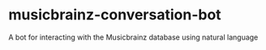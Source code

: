 # musicbrainz-conversation-bot
A bot for interacting with the Musicbrainz database using natural language
